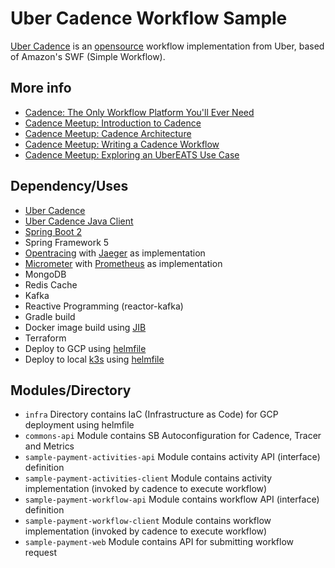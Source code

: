 # Uber Cadence Workflow Sample

[Uber Cadence](https://cadenceworkflow.io/) is an [opensource](https://github.com/uber/cadence)  workflow implementation from Uber, based of Amazon's SWF (Simple Workflow).

## More info ##
 - [Cadence: The Only Workflow Platform You'll Ever Need](https://www.youtube.com/watch?v=llmsBGKOuWI)
 - [Cadence Meetup: Introduction to Cadence](https://www.youtube.com/watch?v=-BuIkhlc-RM)
 - [Cadence Meetup: Cadence Architecture](https://www.youtube.com/watch?v=5M5eiNBUf4Q)
 - [Cadence Meetup: Writing a Cadence Workflow](https://www.youtube.com/watch?v=Nbz6XUBKdbM)
 - [Cadence Meetup: Exploring an UberEATS Use Case](https://www.youtube.com/watch?v=-LRghQzfF8k)
 
## Dependency/Uses ##
 - [Uber Cadence](https://github.com/uber/cadence)
 - [Uber Cadence Java Client](https://github.com/uber/cadence-java-client)
 - [Spring Boot 2](https://spring.io/projects/spring-boot)
 - Spring Framework 5
 - [Opentracing](https://opentracing.io/) with [Jaeger](https://www.jaegertracing.io/) as implementation
 - [Micrometer](http://micrometer.io/) with [Prometheus](https://prometheus.io/) as implementation
 - MongoDB
 - Redis Cache
 - Kafka
 - Reactive Programming (reactor-kafka)
 - Gradle build
 - Docker image build using [JIB](https://github.com/GoogleContainerTools/jib)
 - Terraform
 - Deploy to GCP using [helmfile](https://github.com/roboll/helmfile)
 - Deploy to local [k3s](https://k3s.io/) using [helmfile](https://github.com/roboll/helmfile)
 
## Modules/Directory ##
 
 - `infra` Directory contains IaC (Infrastructure as Code) for GCP deployment using helmfile
 - `commons-api` Module contains SB Autoconfiguration for Cadence, Tracer and Metrics
 - `sample-payment-activities-api` Module contains activity API (interface) definition
 - `sample-payment-activities-client` Module contains activity implementation (invoked by cadence to execute workflow)
 - `sample-payment-workflow-api` Module contains workflow API (interface) definition
 - `sample-payment-workflow-client` Module contains workflow implementation (invoked by cadence to execute workflow)
 - `sample-payment-web` Module contains API for submitting workflow request